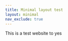 ```yaml
---
title: Minimal layout test
layout: minimal
nav_exclude: true
---
```


This is a test website to yes

